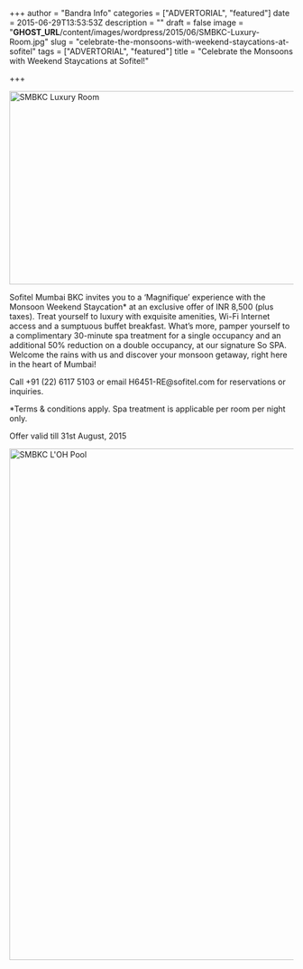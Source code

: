 +++
author = "Bandra Info"
categories = ["ADVERTORIAL", "featured"]
date = 2015-06-29T13:53:53Z
description = ""
draft = false
image = "__GHOST_URL__/content/images/wordpress/2015/06/SMBKC-Luxury-Room.jpg"
slug = "celebrate-the-monsoons-with-weekend-staycations-at-sofitel"
tags = ["ADVERTORIAL", "featured"]
title = "Celebrate the Monsoons with Weekend Staycations at Sofitel!"

+++


<p><img loading="lazy" class="alignright size-full wp-image-8276" src="https://i1.wp.com/bandra.info/wp-content/uploads/2015/06/SMBKC-Luxury-Room.jpg?resize=800%2C343&#038;ssl=1" alt="SMBKC Luxury Room" width="800" height="343" srcset="https://i1.wp.com/bandra.info/wp-content/uploads/2015/06/SMBKC-Luxury-Room.jpg?w=800&amp;ssl=1 800w, https://i1.wp.com/bandra.info/wp-content/uploads/2015/06/SMBKC-Luxury-Room.jpg?resize=500%2C214&amp;ssl=1 500w" sizes="(max-width: 800px) 100vw, 800px" data-recalc-dims="1" /></p>
<p>Sofitel Mumbai BKC invites you to a ‘Magnifique’ experience with the Monsoon Weekend Staycation* at an exclusive offer of INR 8,500 (plus taxes). Treat yourself to luxury with exquisite amenities, Wi-Fi Internet access and a sumptuous buffet breakfast. What’s more, pamper yourself to a complimentary 30-minute spa treatment for a single occupancy and an additional 50% reduction on a double occupancy, at our signature So SPA. Welcome the rains with us and discover your monsoon getaway, right here in the heart of Mumbai!</p>
<p>Call +91 (22) 6117 5103 or email H6451-RE@sofitel.com for reservations or inquiries.</p>
<p>*Terms &amp; conditions apply. Spa treatment is applicable per room per night only.</p>
<p>Offer valid till 31st August, 2015</p>
<p><img loading="lazy" class="alignright size-full wp-image-8277" src="https://i1.wp.com/bandra.info/wp-content/uploads/2015/06/SMBKC-LOH-Pool.jpg?resize=800%2C907&#038;ssl=1" alt="SMBKC L'OH Pool" width="800" height="907" srcset="https://i1.wp.com/bandra.info/wp-content/uploads/2015/06/SMBKC-LOH-Pool.jpg?w=800&amp;ssl=1 800w, https://i1.wp.com/bandra.info/wp-content/uploads/2015/06/SMBKC-LOH-Pool.jpg?resize=441%2C500&amp;ssl=1 441w" sizes="(max-width: 800px) 100vw, 800px" data-recalc-dims="1" /></p>



